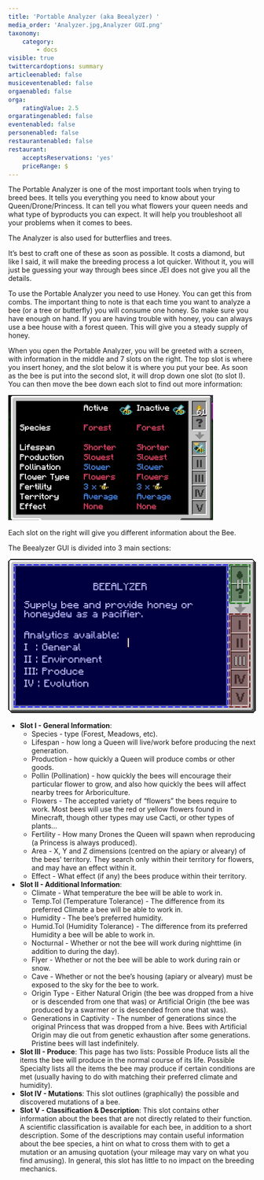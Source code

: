 ```yaml
---
title: 'Portable Analyzer (aka Beealyzer) '
media_order: 'Analyzer.jpg,Analyzer GUI.png'
taxonomy:
    category:
        - docs
visible: true
twittercardoptions: summary
articleenabled: false
musiceventenabled: false
orgaenabled: false
orga:
    ratingValue: 2.5
orgaratingenabled: false
eventenabled: false
personenabled: false
restaurantenabled: false
restaurant:
    acceptsReservations: 'yes'
    priceRange: $
---
```


The Portable Analyzer is one of the most important tools when trying to breed bees. It tells you everything you need to know about your Queen/Drone/Princess. It can tell you what flowers your queen needs and what type of byproducts you can expect. It will help you troubleshoot all your problems when it comes to bees.

The Analyzer is also used for butterflies and trees.

It’s best to craft one of these as soon as possible. It costs a diamond, but like I said, it will make the breeding process a lot quicker. Without it, you will just be guessing your way through bees since JEI does not give you all the details.

To use the Portable Analyzer you need to use Honey. You can get this from combs. The important thing to note is that each time you want to analyze a bee (or a tree or butterfly) you will consume one honey. So make sure you have enough on hand. If you are having trouble with honey, you can always use a bee house with a forest queen. This will give you a steady supply of honey.

When you open the Portable Analyzer, you will be greeted with a screen, with information in the middle and 7 slots on the right. The top slot is where you insert honey, and the slot below it is where you put your bee. As soon as the bee is put into the second slot, it will drop down one slot (to slot I). You can then move the bee down each slot to find out more information:

![](Analyzer.jpg)

Each slot on the right will give you different information about the Bee.

The Beealyzer GUI is divided into 3 main sections:

![](Analyzer%20GUI.png)

* **Slot I - General Information**:
	* Species - type (Forest, Meadows, etc).
	* Lifespan - how long a Queen will live/work before producing the next generation.
	* Production - how quickly a Queen will produce combs or other goods.
	* Pollin (Pollination) - how quickly the bees will encourage their particular flower to grow, and also how quickly the bees will affect nearby trees for Arboriculture.
	* Flowers - The accepted variety of “flowers” the bees require to work. Most bees will use the red or yellow flowers found in Minecraft, though other types may use Cacti, or other types of plants…
	* Fertility - How many Drones the Queen will spawn when reproducing (a Princess is always produced).
	* Area - X, Y and Z dimensions (centred on the apiary or alveary) of the bees' territory. They search only within their territory for flowers, and may have an effect within it.
	* Effect - What effect (if any) the bees produce within their territory.
* **Slot II - Additional Information**:
	* Climate - What temperature the bee will be able to work in.
	* Temp.Tol (Temperature Tolerance) - The difference from its preferred Climate a bee will be able to work in.
	* Humidity - The bee’s preferred humidity.
	* Humid.Tol (Humidity Tolerance) - The difference from its preferred Humidity a bee will be able to work in.
	* Nocturnal - Whether or not the bee will work during nighttime (in addition to during the day).
	* Flyer - Whether or not the bee will be able to work during rain or snow.
	* Cave - Whether or not the bee’s housing (apiary or alveary) must be exposed to the sky for the bee to work.
	* Origin Type - Either Natural Origin (the bee was dropped from a hive or is descended from one that was) or Artificial Origin (the bee was produced by a swarmer or is descended from one that was).
	* Generations in Captivity - The number of generations since the original Princess that was dropped from a hive. Bees with Artificial Origin may die out from genetic exhaustion after some generations. Pristine bees will last indefinitely.
* **Slot III - Produce**: This page has two lists: Possible Produce lists all the items the bee will produce in the normal course of its life. Possible Specialty lists all the items the bee may produce if certain conditions are met (usually having to do with matching their preferred climate and humidity).
* **Slot IV - Mutations**: This slot outlines (graphically) the possible and discovered mutations of a bee.
* **Slot V - Classification & Description**: This slot contains other information about the bees that are not directly related to their function. A scientific classification is available for each bee, in addition to a short description. Some of the descriptions may contain useful information about the bee species, a hint on what to cross them with to get a mutation or an amusing quotation (your mileage may vary on what you find amusing). In general, this slot has little to no impact on the breeding mechanics.


